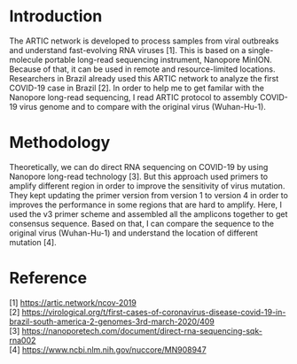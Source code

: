 # Introduction
The ARTIC network is developed to process samples from viral outbreaks and understand fast-evolving RNA viruses [1]. This is based on a single-molecule portable long-read sequencing instrument, Nanopore MinION. Because of that, it can be used in remote and resource-limited locations. Researchers in Brazil already used this ARTIC network to analyze the first COVID-19 case in Brazil [2]. In order to help me to get familar with the Nanopore long-read sequencing, I read ARTIC protocol to assembly COVID-19 virus genome and to compare with the original virus (Wuhan-Hu-1).

# Methodology
Theoretically, we can do direct RNA sequencing on COVID-19 by using Nanopore long-read technology [3]. But this approach used primers to amplify different region in order to improve the sensitivity of virus mutation. They kept updating the primer version from version 1 to version 4 in order to improves the performance in some regions that are hard to amplify. Here, I used the v3 primer scheme and assembled all the amplicons together to get consensus sequence. Based on that, I can compare the sequence to the original virus (Wuhan-Hu-1) and understand the location of different mutation [4].

# Reference
[1] https://artic.network/ncov-2019  
[2] https://virological.org/t/first-cases-of-coronavirus-disease-covid-19-in-brazil-south-america-2-genomes-3rd-march-2020/409  
[3] https://nanoporetech.com/document/direct-rna-sequencing-sqk-rna002  
[4] https://www.ncbi.nlm.nih.gov/nuccore/MN908947
